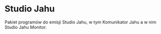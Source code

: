 # Studio Jahu

Pakiet programów do emisji Studio Jahu, w tym
Komunikator Jahu a w nim Studio Jahu Monitor.
